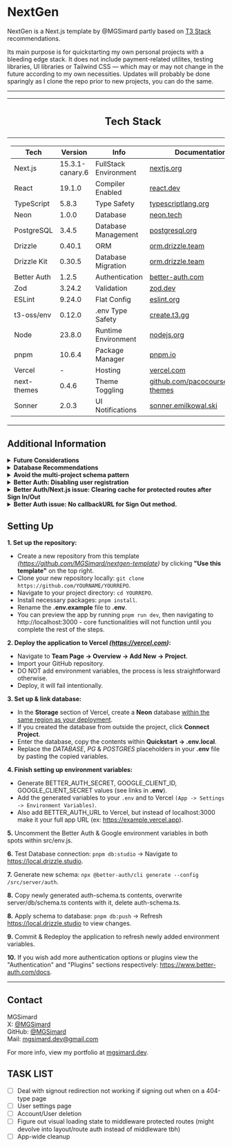 # NextGen

NextGen is a Next.js template by @MGSimard partly based on [T3 Stack](https://github.com/t3-oss/create-t3-app) recommendations.

Its main purpose is for quickstarting my own personal projects with a bleeding edge stack. It does not include payment-related utilites, testing libraries, UI libraries or Tailwind CSS — which may or may not change in the future according to my own necessities. Updates will probably be done sparingly as I clone the repo prior to new projects, you can do the same.

---

<table>
<thead>
<tr><th><h2>Tech Stack</h2></th></tr>
</thead>

<tr><td>

| Tech        | Version         | Info                  | Documentation                                                                    |
| ----------- | --------------- | --------------------- | -------------------------------------------------------------------------------- |
| Next.js     | 15.3.1-canary.6 | FullStack Environment | [nextjs.org](https://nextjs.org/docs)                                            |
| React       | 19.1.0          | Compiler Enabled      | [react.dev](https://react.dev/)                                                  |
| TypeScript  | 5.8.3           | Type Safety           | [typescriptlang.org](https://www.typescriptlang.org/docs/)                       |
| Neon        | 1.0.0           | Database              | [neon.tech](https://neon.tech/docs/introduction)                                 |
| PostgreSQL  | 3.4.5           | Database Management   | [postgresql.org](https://www.postgresql.org/docs/)                               |
| Drizzle     | 0.40.1          | ORM                   | [orm.drizzle.team](https://orm.drizzle.team/docs/overview)                       |
| Drizzle Kit | 0.30.5          | Database Migration    | [orm.drizzle.team](https://orm.drizzle.team/docs/kit-overview)                   |
| Better Auth | 1.2.5           | Authentication        | [better-auth.com](https://www.better-auth.com/docs/introduction)                 |
| Zod         | 3.24.2          | Validation            | [zod.dev](https://zod.dev/)                                                      |
| ESLint      | 9.24.0          | Flat Config           | [eslint.org](https://eslint.org/docs/latest/)                                    |
| t3-oss/env  | 0.12.0          | .env Type Safety      | [create.t3.gg](https://create.t3.gg/en/usage/env-variables)                      |
| Node        | 23.8.0          | Runtime Environment   | [nodejs.org](https://nodejs.org)                                                 |
| pnpm        | 10.6.4          | Package Manager       | [pnpm.io](https://pnpm.io/motivation)                                            |
| Vercel      | -               | Hosting               | [vercel.com](https://vercel.com/docs)                                            |
| next-themes | 0.4.6           | Theme Toggling        | [github.com/pacocoursey/next-themes](https://github.com/pacocoursey/next-themes) |
| Sonner      | 2.0.3           | UI Notifications      | [sonner.emilkowal.ski](https://sonner.emilkowal.ski/getting-started)             |

</td></tr> </table>

## Additional Information

<details><summary><b>Future Considerations</b></summary>

- Build a CLI tool + npm package
- Zustand
- tRPC
- Hono
- Bun
- TanStack Query (Client-side Fetching)
- Superjson

---

</details>

<details><summary><b>Database Recommendations</b></summary>

Neon is best suited for its free tier due to slow performance and poor cold-start times. For serious applications, consider using dedicated database solutions for better performance, storage, and rate limiting:

**General Use:**

- Supabase (PostgreSQL)
- PlanetScale (MySQL)

**High-Throughput _(Rate limiting, Session Management, Caching, etc)_:**

- Upstash (Redis)

**Edge & Local First:**

- Turso (SQLite & libSQL)
- Dexie.js (NoSQL/IndexedDB Wrapper)

---

</details>

<details><summary><b>Avoid the multi-project schema pattern</b></summary>

- Vercel's migration to Neon allows free tier users to have multiple Postgres databases.
- Recent Drizzle Kit versions have issues with multi-project schemas, including <a href="https://github.com/drizzle-team/drizzle-orm/issues/3320#issuecomment-2461087002">a bug where migrations may attempt to drop sequences</a>.

---

</details>

<details><summary><b>Better Auth: Disabling user registration</b></summary>

~~Note: There is currently a [PR open](https://github.com/better-auth/better-auth/pull/1428) to introduce a signupsDisabled flag. You would still be able to create users as an admin using authClient.admin -- and role granularity for admin actions could be achieved with [this additional PR](https://github.com/better-auth/better-auth/pull/1424).~~

**Update:** Our [PR](https://github.com/better-auth/better-auth/pull/1428) to add a `disableSignUp` flag has been merged. You can now cleanly disable sign ups for enabled social providers and the `emailAndPassword` options.

If you enable `enableAndPassword`, the `/api/sign-up/email` endpoint becomes publicly accessible. This allows anyone to create an account via a `POST` request even if your application doesn't offer an accessible, programmatic way to do so. The new `disableSignUp` allows you to disable sign ups for any enabled social provider and `emailAndPassword`.

**New Method (BetterAuth &gt;=1.2):**

```
// /server/auth/index.js
// NEW METHOD - disableSignUp flag (not necessary if provider isn't enabled)
emailAndPassword: {
  enabled: true,
  disableSignUp: true,
},
socialProviders: {
  google: {
    disableSignUp: true,
    clientId: process.env.GOOGLE_CLIENT_ID!,
    clientSecret: process.env.GOOGLE_CLIENT_SECRET!,
  },
},
```

**Obsolete Method (BetterAuth &lt;1.2):**

Intercept the API request with an auth middleware and reject their request.

```
// /server/auth/index.js
// OLD METHOD - Obsolete for Better Auth >=1.2
//
hooks: {
  before: createAuthMiddleware(async (ctx) => {
    if (ctx.path.startsWith("/sign-up")) {
      return NextResponse.json({ error: "ERROR: Registration disabled." }, { status: 401 });
    }
  }),
},

```

**Extra:** Even when `emailAndPassword` is disabled, the `/sign-up/email` endpoint is still created. Though it responds with an error stating that registration is disabled, I don't feel it makes sense to include an endpoint if the feature is disabled entirely. Small amounts of bloat eventually adds up.

---

</details>

<details>
<summary><b>Better Auth/Next.js issue: Clearing cache for protected routes after Sign In/Out</b></summary>

Usually this is fairly simple when running these methods purely on-server with libraries like Lucia which have better server-sided method documentation. However, Better Auth docs only recommends Sign In/Out methods using the client-side authClient function.

This is partly a Better Auth issue, and partly a Next.js issue. I'm of the opinion that Sign In/Out should be restricted to server function uses _(which I assume they've abstracted away through authClient)_, where there's less concern over fragmentation of the process and having direct shared access with server-side cache invalidation. Though if Next.js had better client-side cache invalidation methods like a revalidatePath("/path") equivalent, Better Auth's design choice would be slightly less of an issue. Think something along the lines of router.clearCache("/path"), instead of being forced to use a blank router.refresh().

When using authClient.signIn/Out(), you have two clear methods of handling clearing cache, in order to prevent a user from backrouting into a cached version of an auth-protected page, leaking potentially secret information. _(Or just preventing them from returning to a cached sign-in page after logging in.)_

### 1. router.push() + separate revalidatePath() from a server action.

With this method, backrouting will flash the old URL in the bar prior to your middleware/route redirection logic, but you won't actually return to a cached page. You also retain control of redirect target, independent of the middleware or route redirection logic.

```
<button
  type="button"
  aria-label="Sign Out"
  title="Sign out"
  onClick={async () =>
    await authClient.signOut({
      fetchOptions: {
        onSuccess: async () => {
        toast.success("Signed out successfully.");
        await revalidateCache("/dashboard", "layout");
        router.push("/");
      },
    },
  })
}>

// /server/actions.ts
export async function revalidateCache(route: string, mode?: "layout" | "page") {
  revalidatePath(route, mode ?? undefined);
}
```

### 2. router.refresh(), less code but lose agency over granular redirect.

This version will not have a URL flash on backrouting attempts, but you lose control of the redirect path - therefore limited to what you had set within middleware or route redirection logic.

```
<button
  type="button"
  aria-label="Sign Out"
  title="Sign out"
  onClick={async () =>
    await authClient.signOut({
      fetchOptions: {
        onSuccess: () => {
        toast.success("Signed out successfully.");
        router.refresh();
      },
    },
  })
}>
```

### 3. Avoid authClient usage entirely

Your third option is to avoid authClient. You can instead opt to set & delete cookies manually from within a server action, which invalidates the cache to avoid stale cookies. As stated the Better Auth docs regarding this specific process are incomplete, so I personally haven't checked on how to ensure everything stays synced.

</details>

<details>
<summary><b>Better Auth issue: No callbackURL for Sign Out method.</b></summary>

You could argue this is more of a nitpick, but the entire cache clearing setup could really just be run through a built-in callbackURL or redirectURL method on signOut. I can't really think of a situation where you wouldn't want to clear cache of a protected route to prevent backrouting.

</details>

## Setting Up

**1. Set up the repository:**

- Create a new repository from this template _(https://github.com/MGSimard/nextgen-template)_ by clicking **"Use this template"** on the top right.
- Clone your new repository locally: `git clone https://github.com/YOURNAME/YOURREPO`.
- Navigate to your project directory: `cd YOURREPO`.
- Install necessary packages: `pnpm install`.
- Rename the **.env.example** file to **.env**.
- You can preview the app by running `pnpm run dev`, then navigating to http://localhost:3000 - core functionalities will not function until you complete the rest of the steps.

**2. Deploy the application to Vercel _(https://vercel.com)_:**

- Navigate to **Team Page -> Overview -> Add New -> Project**.
- Import your GitHub repository.
- DO NOT add environment variables, the process is less straightforward otherwise.
- Deploy, it will fail intentionally.

**3. Set up & link database:**

- In the **Storage** section of Vercel, create a **Neon** database <ins>within the same region as your deployment</ins>.
- If you created the database from outside the project, click **Connect Project**.
- Enter the database, copy the contents within **Quickstart -> .env.local**.
- Replace the _DATABASE_, _PG_ & _POSTGRES_ placeholders in your **.env** file by pasting the copied variables.

**4. Finish setting up environment variables:**

- Generate BETTER_AUTH_SECRET, GOOGLE_CLIENT_ID, GOOGLE_CLIENT_SECRET values (see links in **.env**).
- Add the generated variables to your `.env` and to Vercel `(App -> Settings -> Environment Variables)`.
- Also add BETTER_AUTH_URL to Vercel, but instead of localhost:3000 make it your full app URL (ex: https://example.vercel.app).

**5.** Uncomment the Better Auth & Google environment variables in both spots within src/env.js.

**6.** Test Database connection: `pnpm db:studio` -> Navigate to https://local.drizzle.studio.

**7.** Generate new schema: `npx @better-auth/cli generate --config /src/server/auth`.

**8.** Copy newly generated auth-schema.ts contents, overwrite server/db/schema.ts contents with it, delete auth-schema.ts.

**8.** Apply schema to database: `pnpm db:push` -> Refresh https://local.drizzle.studio to view changes.

**9.** Commit & Redeploy the application to refresh newly added environment variables.

**10.** If you wish add more authentication options or plugins view the "Authentication" and "Plugins" sections respectively: https://www.better-auth.com/docs.

---

## Contact

MGSimard  
X: [@MGSimard](https://x.com/MGSimard)  
GitHub: [@MGSimard](https://github.com/MGSimard)  
Mail: [mgsimard.dev@gmail.com](mailto:mgsimard.dev@gmail.com)

For more info, view my portfolio at [mgsimard.dev](https://mgsimard.dev).

## TASK LIST

- [ ] Deal with signout redirection not working if signing out when on a 404-type page
- [ ] User settings page
- [ ] Account/User deletion
- [ ] Figure out visual loading state to middleware protected routes (might devolve into layout/route auth instead of middleware tbh)
- [ ] App-wide cleanup
